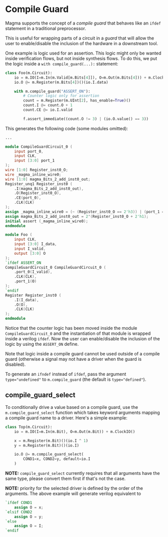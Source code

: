 # Compile Guard
Magma supports the concept of a *compile guard* that behaves like an `ifdef`
statement in a traditional preprocessor.

This is useful for wrapping parts of a circuit in a *guard* that will allow the
user to enable/disable the inclusion of the hardware in a downstream tool.

One example is logic used for an assertion.  This logic might only be wanted
inside verification flows, but not inside synthesis flows.  To do this, we put
the logic inside a `with compile_guard(...):` statement:

```python
class Foo(m.Circuit):
    io = m.IO(I=m.In(m.Valid[m.Bits[4]]), O=m.Out(m.Bits[4])) + m.ClockIO()
    io.O @= m.Register(m.Bits[4])()(io.I.data)

    with m.compile_guard("ASSERT_ON"):
        # Counter logic only for assertion
        count = m.Register(m.UInt[2], has_enable=True)()
        count.I @= count.O + 1
        count.CE @= io.I.valid

        f.assert_immediate((count.O != 3) | (io.O.value() == 3))
```

This generates the following code (some modules omitted):
```verilog
...

module CompileGuardCircuit_0 (
    input port_0,
    input CLK,
    input [3:0] port_1
);
wire [1:0] Register_inst0_O;
wire _magma_inline_wire0;
wire [1:0] magma_Bits_2_add_inst0_out;
Register_unq1 Register_inst0 (
    .I(magma_Bits_2_add_inst0_out),
    .O(Register_inst0_O),
    .CE(port_0),
    .CLK(CLK)
);
assign _magma_inline_wire0 = (~ (Register_inst0_O == 2'h3)) | (port_1 == 4'h3);
assign magma_Bits_2_add_inst0_out = 2'(Register_inst0_O + 2'h1);
initial assert (_magma_inline_wire0);
endmodule

module Foo (
    input CLK,
    input [3:0] I_data,
    input I_valid,
    output [3:0] O
);
`ifdef ASSERT_ON
CompileGuardCircuit_0 CompileGuardCircuit_0 (
    .port_0(I_valid),
    .CLK(CLK),
    .port_1(O)
);
`endif
Register Register_inst0 (
    .I(I_data),
    .O(O),
    .CLK(CLK)
);
endmodule
```

Notice that the counter logic has been moved inside the module
`CompileGuardCircuit_0` and the instantiation of that module is wrapped inside
a verilog `ifdef`.  Now the user can enable/disable the inclusion of the logic
by using the `ASSERT_ON` define.

Note that logic inside a compile guard cannot be used outside of a compile
guard (otherwise a signal may not have a driver when the guard is disabled).

To generate an `ifndef` instead of `ifdef`, pass the argument
`type="undefined"` to `m.compile_guard` (the default is `type="defined"`).

## compile_guard_select
To conditionally drive a value based on a compile guard, use the
`m.compile_guard_select` function which takes keyword arguments mapping
a compile guard name to a driver.  Here's a simple example:
```python
class Top(m.Circuit):
    io = m.IO(I=m.In(m.Bit), O=m.Out(m.Bit)) + m.ClockIO()

    x = m.Register(m.Bit)()(io.I ^ 1)
    y = m.Register(m.Bit)()(io.I)

    io.O @= m.compile_guard_select(
        COND1=x, COND2=y, default=io.I
    )
```

**NOTE:** `compile_guard_select` currently requires that all arguments have the
same type, please convert them first if that's not the case.

**NOTE:** priority for the selected driver is defined by the order of the
arguments.  The above example will generate verilog equivalent to
```verilog
`ifdef COND1
    assign O = x;
`elsif COND2
    assign O = y;
`else
    assign O = I;
`endif
```
